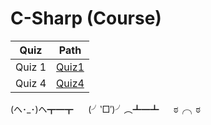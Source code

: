 # C-Sharp (Course)

|  Quiz  |                                    Path                                     |
| :----: | :---------------------------------------------------------------------------: |
| Quiz 1 | [Quiz1](https://github1s.com/xHacka/C-Sharp/blob/master/Quiz1/Quiz1/Form1.cs) |
| Quiz 4 | [Quiz4](https://github1s.com/xHacka/C-Sharp/blob/master/Quiz4/Quiz4/Form1.cs) |



(ヘ･_･)ヘ┳━┳&nbsp;&nbsp;&nbsp;&nbsp;&nbsp;&nbsp;(╯‵□′)╯︵┻━┻&nbsp;&nbsp;&nbsp;&nbsp;&nbsp;&nbsp;ಠ╭╮ಠ
